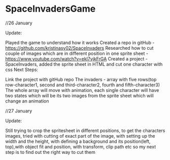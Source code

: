 # SpaceInvadersGame

//26 January

Update:

Played the game to understand how it works
Created a repo in gitHub - https://github.com/kristinasy02/SpaceInvaders
Researched how to cut couple of images which are in different position in one sprite sheet - https://www.youtube.com/watch?v=ekI7vjkFrGA
Created a project - SpaceInvaders, added the sprite sheet in HTML and cut one character with css
Next Steps:

Link the project with gitHub repo
The invaders - array with five rows(top row-character1, second and third-character2, fourth and fifth-character3)
The whole array will move with animation, each single character will have two states which will be its two images from the sprite sheet which will change an animation


//27 January

Update:

Still trying to crop the spritesheet in different positions, to get the characters images, tried with cutting of exact part of the image, with setting up the width and the height, with defining a background and its position(left, top),with object fit and position, with transform, clip path etc so my next step is to find out the right way to cut them
